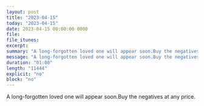 ```yaml
---
layout: post
title: "2023-04-15"
today: "2023-04-15"
date: 2023-04-15 00:00:00 0000
file:
file_itunes:
excerpt:
summary: "A long-forgotten loved one will appear soon.Buy the negatives at any price."
message: "A long-forgotten loved one will appear soon.Buy the negatives at any price."
duration: "01:00"
length: "11444"
explicit: "no"
block: "no"
---
```

A long-forgotten loved one will appear soon.Buy the negatives at any price.

